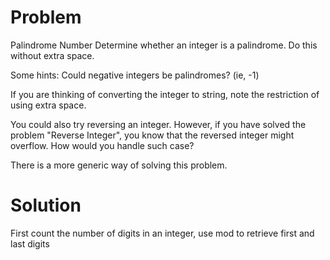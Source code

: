 Problem
===
Palindrome Number
Determine whether an integer is a palindrome. Do this without extra space.

Some hints:
Could negative integers be palindromes? (ie, -1)

If you are thinking of converting the integer to string, note the
restriction of using extra space.

You could also try reversing an integer. However, if you have solved the
problem "Reverse Integer", you know that the reversed integer might
overflow. How would you handle such case?

There is a more generic way of solving this problem.

Solution
===

First count the number of digits in an integer, use mod to retrieve first and last digits